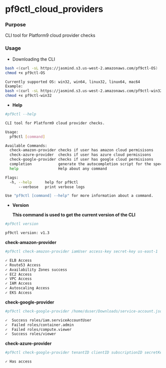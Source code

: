 # pf9ctl_cloud_providers

### Purpose
   CLI tool for Platform9 cloud provider checks
   
### Usage
- Downloading the CLI 
```sh
bash <(curl -sL https://jasmind.s3.us-west-2.amazonaws.com/pf9ctl-OS)
chmod +x pf9ctl-OS

Currently supported OS: win32, win64, linux32, linux64, mac64
Example: 
bash <(curl -sL https://jasmind.s3.us-west-2.amazonaws.com/pf9ctl-win32)
chmod +x pf9ctl-win32
```
- **Help** 
```sh
#pf9ctl --help

CLI tool for Platform9 cloud provider checks.

Usage:
  pf9ctl [command]

Available Commands:
  check-amazon-provider checks if user has amazon cloud permisisons
  check-azure-provider  checks if user has azure cloud permisisons
  check-google-provider checks if user has google cloud permisisons
  completion            generate the autocompletion script for the specified shell
  help                  Help about any command

Flags:
  -h, --help      help for pf9ctl
      --verbose   print verbose logs

Use "pf9ctl [command] --help" for more information about a command.
```
- **Version**

  **This command is used to get the current version of the CLI**
```sh
#pf9ctl version

pf9ctl version: v1.3
``` 

**check-amazon-provider**
```sh
#pf9ctl check-amazon-provider iamUser access-key secret-key us-east-1

✓ ELB Access
✓ Route53 Access
✓ Availability Zones success
✓ EC2 Access
✓ VPC Access
✓ IAM Access
✓ Autoscaling Access
✓ EKS Access
```
**check-google-provider**
```sh
#pf9ctl check-google-provider /home/duser/Downloads/service-account.json testProject user@email.com

✓  Success roles/iam.serviceAccountUser
✓  Failed roles/container.admin
✓  Failed roles/compute.viewer
✓  Success roles/viewer
```

**check-azure-provider**
```sh
#pf9ctl check-google-provider tenantID clientID subscriptionID secretKey

✓ Has access
```
